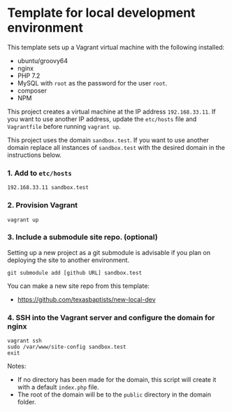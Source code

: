 # Template for local development environment

This template sets up a Vagrant virtual machine with the following installed:

* ubuntu/groovy64 
* nginx 
* PHP 7.2
* MySQL with `root` as the password for the user `root`.
* composer
* NPM

This project creates a virtual machine at the IP address `192.168.33.11`. If you want to use another IP address, update the `etc/hosts` file and `Vagrantfile` before running `vagrant up`.

This project uses the domain `sandbox.test`. If you want to use another domain replace all instances of `sandbox.test` with the desired domain in the instructions below. 

### 1. Add to `etc/hosts`
```
192.168.33.11 sandbox.test
```


### 2. Provision Vagrant

```
vagrant up
```


### 3. Include a submodule site repo. (optional)

Setting up a new project as a git submodule is advisable if you plan on deploying the site to another environment. 

```
git submodule add [github URL] sandbox.test
```

You can make a new site repo from this template:
* https://github.com/texasbaptists/new-local-dev

### 4. SSH into the Vagrant server and configure the domain for nginx

```
vagrant ssh
sudo /var/www/site-config sandbox.test
exit
```

Notes: 
* If no directory has been made for the domain, this script will create it with a default `index.php` file. 
* The root of the domain will be to the `public` directory in the domain folder.